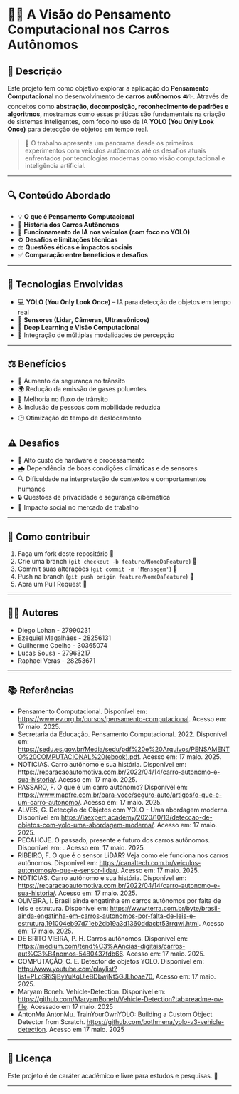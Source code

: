 # 🚗🤖 A Visão do Pensamento Computacional nos Carros Autônomos

## 📝 Descrição

Este projeto tem como objetivo explorar a aplicação do **Pensamento Computacional** no desenvolvimento de **carros autônomos** 🚘✨. Através de conceitos como **abstração, decomposição, reconhecimento de padrões e algoritmos**, mostramos como essas práticas são fundamentais na criação de sistemas inteligentes, com foco no uso da IA **YOLO (You Only Look Once)** para detecção de objetos em tempo real.

> 🚦 O trabalho apresenta um panorama desde os primeiros experimentos com veículos autônomos até os desafios atuais enfrentados por tecnologias modernas como visão computacional e inteligência artificial.

---

## 🔍 Conteúdo Abordado

* 💡 **O que é Pensamento Computacional**
* 🚗 **História dos Carros Autônomos**
* 🤖 **Funcionamento de IA nos veículos (com foco no YOLO)**
* ⚙️ **Desafios e limitações técnicas**
* ⚖️ **Questões éticas e impactos sociais**
* ✅ **Comparação entre benefícios e desafios**

---

## 🧠 Tecnologias Envolvidas

* 💻 **YOLO (You Only Look Once)** – IA para detecção de objetos em tempo real
* 📡 **Sensores (Lidar, Câmeras, Ultrassônicos)**
* 🧠 **Deep Learning e Visão Computacional**
* 🔗 Integração de múltiplas modalidades de percepção

---

## ⚖️ Benefícios

* 🔐 Aumento da segurança no trânsito
* 🌍 Redução da emissão de gases poluentes
* 🚦 Melhoria no fluxo de trânsito
* ♿ Inclusão de pessoas com mobilidade reduzida
* 🕑 Otimização do tempo de deslocamento

## ⚠️ Desafios

* 🚀 Alto custo de hardware e processamento
* 🌧️ Dependência de boas condições climáticas e de sensores
* 🔍 Dificuldade na interpretação de contextos e comportamentos humanos
* 🔒 Questões de privacidade e segurança cibernética
* 👥 Impacto social no mercado de trabalho

---

## 🚀 Como contribuir

1. Faça um fork deste repositório 🍴
2. Crie uma branch (`git checkout -b feature/NomeDaFeature`) 🌿
3. Commit suas alterações (`git commit -m 'Mensagem'`) 💾
4. Push na branch (`git push origin feature/NomeDaFeature`) 🚀
5. Abra um Pull Request 📨

---

## 👨‍💻 Autores

* Diego Lohan - 27990231
* Ezequiel Magalhães - 28256131
* Guilherme Coelho - 30365074
* Lucas Sousa - 27963217
* Raphael Veras - 28253671

---

## 📚 Referências

* Pensamento Computacional. Disponível em: <https://www.ev.org.br/cursos/pensamento-computacional>. Acesso em: 17 maio. 2025.
* Secretaria da Educação. Pensamento Computacional. 2022. Disponível em: <https://sedu.es.gov.br/Media/sedu/pdf%20e%20Arquivos/PENSAMENTO%20COMPUTACIONAL%20(ebook).pdf>. Acesso em: 17 maio. 2025.
* NOTICIAS. Carro autônomo e sua história. Disponível em: <https://reparacaoautomotiva.com.br/2022/04/14/carro-autonomo-e-sua-historia/>. Acesso em: 17 maio. 2025.
* PASSARO, F. O que é um carro autônomo? Disponível em: <https://www.mapfre.com.br/para-voce/seguro-auto/artigos/o-que-e-um-carro-autonomo/>. Acesso em: 17 maio. 2025.
* ALVES, G. Detecção de Objetos com YOLO - Uma abordagem moderna. Disponível em:<https://iaexpert.academy/2020/10/13/deteccao-de-objetos-com-yolo-uma-abordagem-moderna/>. Acesso em: 17 maio. 2025.
* PECAHOJE. O passado, presente e futuro dos carros autônomos. Disponível em: . Acesso em: 17 maio. 2025.
* RIBEIRO, F. O que é o sensor LiDAR? Veja como ele funciona nos carros autônomos. Disponível em: <https://canaltech.com.br/veiculos-autonomos/o-que-e-sensor-lidar/>. Acesso em: 17 maio. 2025.
* NOTICIAS. Carro autônomo e sua história. Disponível em: <https://reparacaoautomotiva.com.br/2022/04/14/carro-autonomo-e-sua-historia/>. Acesso em: 17 maio. 2025.
* OLIVEIRA, I. Brasil ainda engatinha em carros autônomos por falta de leis e estrutura. Disponível em: <https://www.terra.com.br/byte/brasil-ainda-engatinha-em-carros-autonomos-por-falta-de-leis-e-estrutura,191004eb97d71eb2db19a3d1360ddacbt53rrqwj.html>. Acesso em: 17 maio. 2025.
* DE BRITO VIEIRA, P. H. Carros autônomos. Disponível em: <https://medium.com/tend%C3%AAncias-digitais/carros-aut%C3%B4nomos-5480437fdb66>. Acesso em: 17 maio. 2025.
* COMPUTAÇÃO, C. E. Detector de objetos YOLO. Disponível em: <http://www.youtube.com/playlist?list=PLqSRiSjByYuKqUleBDbwjNt5GJLhoae70.> Acesso em: 17 maio. 2025.
* Maryam Boneh. Vehicle-Detection. Disponível em: <https://github.com/MaryamBoneh/Vehicle-Detection?tab=readme-ov-file>. Acessado em 17 maio. 2025
* AntonMu AntonMu. TrainYourOwnYOLO: Building a Custom Object Detector from Scratch. <https://github.com/bothmena/yolo-v3-vehicle-detection>. Acesso em 17 maio. 2025


---

## 📜 Licença

Este projeto é de caráter acadêmico e livre para estudos e pesquisas. 🚀

---

